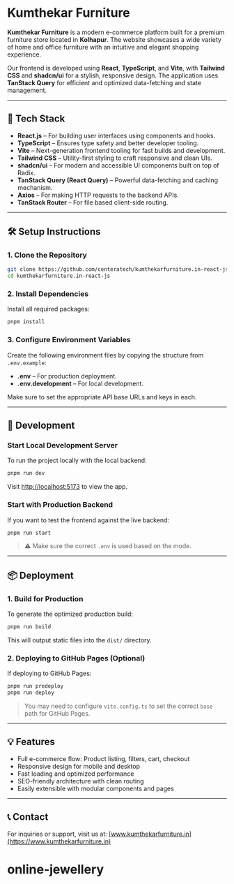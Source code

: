 # Kumthekar Furniture

**Kumthekar Furniture** is a modern e-commerce platform built for a premium furniture store located in **Kolhapur**. The website showcases a wide variety of home and office furniture with an intuitive and elegant shopping experience.

Our frontend is developed using **React**, **TypeScript**, and **Vite**, with **Tailwind CSS** and **shadcn/ui** for a stylish, responsive design. The application uses **TanStack Query** for efficient and optimized data-fetching and state management.

---

## 🧱 Tech Stack

- **React.js** – For building user interfaces using components and hooks.
- **TypeScript** – Ensures type safety and better developer tooling.
- **Vite** – Next-generation frontend tooling for fast builds and development.
- **Tailwind CSS** – Utility-first styling to craft responsive and clean UIs.
- **shadcn/ui** – For modern and accessible UI components built on top of Radix.
- **TanStack Query (React Query)** – Powerful data-fetching and caching mechanism.
- **Axios** – For making HTTP requests to the backend APIs.
- **TanStack Router** – For file based client-side routing.

---

## 🛠 Setup Instructions

### 1. Clone the Repository

```bash
git clone https://github.com/centeratech/kumthekarfurniture.in-react-js.git
cd kumthekarfurniture.in-react-js
```

### 2. Install Dependencies

Install all required packages:

```bash
pnpm install
```

### 3. Configure Environment Variables

Create the following environment files by copying the structure from `.env.example`:

- **.env** – For production deployment.
- **.env.development** – For local development.

Make sure to set the appropriate API base URLs and keys in each.

---

## 🚀 Development

### Start Local Development Server

To run the project locally with the local backend:

```bash
pnpm run dev
```

Visit [http://localhost:5173](http://localhost:5173) to view the app.

### Start with Production Backend

If you want to test the frontend against the live backend:

```bash
pnpm run start
```

> ⚠️ Make sure the correct `.env` is used based on the mode.

---

## 📦 Deployment

### 1. Build for Production

To generate the optimized production build:

```bash
pnpm run build
```

This will output static files into the `dist/` directory.

### 2. Deploying to GitHub Pages (Optional)

If deploying to GitHub Pages:

```bash
pnpm run predeploy
pnpm run deploy
```

> You may need to configure `vite.config.ts` to set the correct `base` path for GitHub Pages.

---

## 💡 Features

- Full e-commerce flow: Product listing, filters, cart, checkout
- Responsive design for mobile and desktop
- Fast loading and optimized performance
- SEO-friendly architecture with clean routing
- Easily extensible with modular components and pages

---

## 📞 Contact

For inquiries or support, visit us at: [www.kumthekarfurniture.in](https://www.kumthekarfurniture.in)
# online-jewellery
